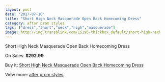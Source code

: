 ```yaml
---
layout: post
date: '2017-07-10'
title: "Short High Neck Masquerade Open Back Homecoming Dress"
category: after prom styles
tags: ["dress","short","neck","high","masquerade"]
image: http://img.transblink.com/15195-thickbox_default/short-high-neck-masquerade-open-back-homecoming-dress.jpg
---
```

Short High Neck Masquerade Open Back Homecoming Dress

On Sales: **$292.99**
<a href="https://www.transblink.com/en/after-prom-styles/4843-short-high-neck-masquerade-open-back-homecoming-dress.html"><amp-img layout="responsive" width="600" height="600" src="//img.transblink.com/15195-thickbox_default/short-high-neck-masquerade-open-back-homecoming-dress.jpg" alt="Short High Neck Masquerade Open Back Homecoming Dress 0" /></a>
<a href="https://www.transblink.com/en/after-prom-styles/4843-short-high-neck-masquerade-open-back-homecoming-dress.html"><amp-img layout="responsive" width="600" height="600" src="//img.transblink.com/15197-thickbox_default/short-high-neck-masquerade-open-back-homecoming-dress.jpg" alt="Short High Neck Masquerade Open Back Homecoming Dress 1" /></a>
<a href="https://www.transblink.com/en/after-prom-styles/4843-short-high-neck-masquerade-open-back-homecoming-dress.html"><amp-img layout="responsive" width="600" height="600" src="//img.transblink.com/15196-thickbox_default/short-high-neck-masquerade-open-back-homecoming-dress.jpg" alt="Short High Neck Masquerade Open Back Homecoming Dress 2" /></a>

Buy it: [Short High Neck Masquerade Open Back Homecoming Dress](https://www.transblink.com/en/after-prom-styles/4843-short-high-neck-masquerade-open-back-homecoming-dress.html "Short High Neck Masquerade Open Back Homecoming Dress")

View more: [after prom styles](https://www.transblink.com/en/55-after-prom-styles "after prom styles")